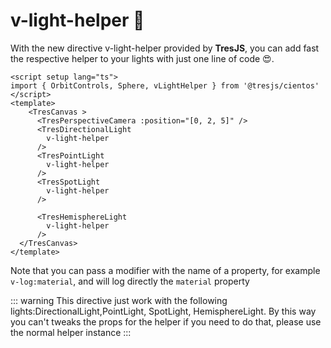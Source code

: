 # v-light-helper 🔆

With the new directive v-light-helper provided by **TresJS**, you can add fast the respective helper to your lights with just one line of code 😍.

```vue{3}
<script setup lang="ts">
import { OrbitControls, Sphere, vLightHelper } from '@tresjs/cientos'
</script>
<template>
    <TresCanvas >
      <TresPerspectiveCamera :position="[0, 2, 5]" />
      <TresDirectionalLight
        v-light-helper
      />
      <TresPointLight
        v-light-helper
      />
      <TresSpotLight
        v-light-helper
      />

      <TresHemisphereLight
        v-light-helper
      />
  </TresCanvas>
</template>
```

Note that you can pass a modifier with the name of a property, for example `v-log:material`, and will log directly the `material` property 

::: warning
This directive just work with the following lights:DirectionalLight,PointLight, SpotLight, HemisphereLight.
By this way you can't tweaks the props for the helper if you need to do that, please use the normal helper instance
:::
